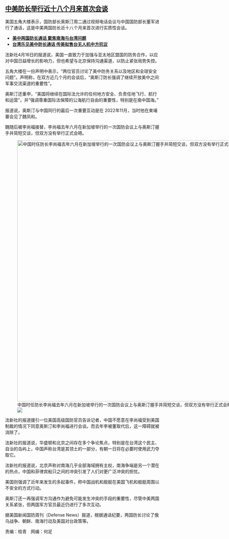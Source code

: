 <!--1713290400000-->
[中美防长举行近十八个月来首次会谈](https://www.rfa.org/mandarin/yataibaodao/junshiwaijiao/my2-04162024113824.html)
------

<p><span lang="ZH-CN">美国五角大楼表示，国防部长奥斯汀周二通过视频电话会议与中国国防部长董军进行了通话，这是中美两国防长近十八</span><span><span lang="ZH-CN">个月来首次进行实质性会谈。</span></span></p><ul><li><strong><a class="state-published" href="https://www.rfa.org/mandarin/yataibaodao/junshiwaijiao/hcm-08072020064656.html">美中两国防长通话 聚焦南海与台湾问题</a></strong></li><li><strong><a class="state-published" href="https://www.rfa.org/mandarin/yataibaodao/gangtai/hx1-08072020091813.html">台湾乐见美中防长通话 传美拟售台无人机中方抗议</a></strong></li></ul><p style="font-weight: 400;">法新社4月16<span>日的报道说，美国一直致力于加强与亚太地区盟国的防务合作，以应对中国日益增长的影响力，但也希望与北京保持沟通渠道，以防止紧张局势失控。</span></p><p style="font-weight: 400;">五角大楼在一份声明中表示，“两位官员讨论了美中防务关系以及地区和全球安全问题”。声明称，在双方近几个月的会谈后，“奥斯汀防长强调了继续开放美中之间军事交流渠道的重要性”。</p><p style="font-weight: 400;">奥斯汀还重申，“美国将继续在国际法允许的任何地方安全、负责任地飞行、航行和运营”，并“强调尊重国际法保障的公海航行自由的重要性，特别是在南中国海。”</p><p style="font-weight: 400;">报道说，奥斯汀与中国同行的最后一次重要互动是在<span> </span>2022<span>年</span>11<span>月，当时他在柬埔寨会见了魏凤和。</span></p><p style="font-weight: 400;">魏随后被李尚福接替，李尚福去年六月在新加坡举行的一次国防会议上与奥斯汀握手并简短交谈，但双方没有举行正式会晤。</p><p style="font-weight: 400;"><figure class="image-richtext image-inline captioned" style="width:1280px;"><img alt="中国时任防长李尚福去年六月在新加坡举行的一次国防会议上与奥斯汀握手并简短交谈，但双方没有举行正式会晤。(路透社资料图片)" height="853" src="https://www.rfa.org/mandarin/yataibaodao/junshiwaijiao/my2-04162024113824.html/2023-06-02t134212z_964580203_rc20b1am89uf_rtrmadp_3_asia-security.jpg/@@images/97d62490-6466-48f1-a646-38f6ccfd9cb2.jpeg" title="2023-06-02T134212Z_964580203_RC20B1AM89UF_RTRMADP_3_ASIA-SECURITY.JPG" width="1280"/><figcaption class="image-caption">中国时任防长李尚福去年六月在新加坡举行的一次国防会议上与奥斯汀握手并简短交谈，但双方没有举行正式会晤。(路透社资料图片)</figcaption><small></small><div id="zoomattribute"><a data-caption="中国时任防长李尚福去年六月在新加坡举行的一次国防会议上与奥斯汀握手并简短交谈，但双方没有举行正式会晤。(路透社资料图片)" data-fancybox="" href="https://www.rfa.org/mandarin/yataibaodao/junshiwaijiao/my2-04162024113824.html/2023-06-02t134212z_964580203_rc20b1am89uf_rtrmadp_3_asia-security.jpg" id="single_image" title="中国时任防长李尚福去年六月在新加坡举行的一次国防会议上与奥斯汀握手并简短交谈，但双方没有举行正式会晤。(路透社资料图片)"><img src="/++plone++rfa-resources/img/icon-zoom.png"/></a></div></figure></p><p style="font-weight: 400;">法新社的报道援引一位美国高级国防官员告诉记者，中国不愿意在李尚福受到美国制裁的情况下同意奥斯汀和李尚福进行会谈。而去年李被董取代后，这一障碍就被消除了。</p><p style="font-weight: 400;">法新社的报道说，华盛顿和北京之间存在多个争论焦点，特别是在台湾这个民主、自治的岛屿上，中国声称台湾是其领土的一部分，有朝一日将在必要时使用武力夺取它。</p><p style="font-weight: 400;">法新社的报道说，北京声称对南海几乎全部海域拥有主权，南海争端是另一个潜在的热点，中国和菲律宾船只之间的冲突引发了人们对更广泛冲突的担忧。</p><p style="font-weight: 400;">美国则强调了近年来发生的多起事件，称中国战机和舰艇在美国飞机和舰艇周围以不安全的方式行动。</p><p style="font-weight: 400;">奥斯汀还一再强调军方沟通作为避免可能发生冲突的手段的重要性，尽管中美两国关系紧张，但两国军方官员最近仍进行了多次互动。</p><p style="font-weight: 400;">据美国新闻国防周刊（Defense News<span>）报道，根据通话纪要，两国防长讨论了俄乌战争、朝鲜、南海行动及美国对台政策等。</span></p><p style="font-weight: 400;">责编：梒青　网编：何足</p>
